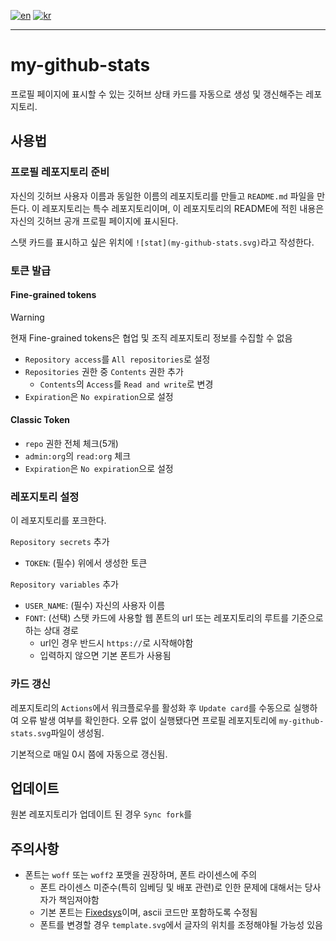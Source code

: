 [![en](https://img.shields.io/badge/lang-en-red.svg)](README.kr.md)
[![kr](https://img.shields.io/badge/lang-kr-green.svg)](README.kr.md)

---

# my-github-stats
프로필 페이지에 표시할 수 있는 깃허브 상태 카드를 자동으로 생성 및 갱신해주는 레포지토리.

## 사용법
### 프로필 레포지토리 준비
자신의 깃허브 사용자 이름과 동일한 이름의 레포지토리를 만들고 `README.md` 파일을 만든다.
이 레포지토리는 특수 레포지토리이며, 이 레포지토리의 README에 적힌 내용은 자신의 깃허브 공개 프로필 페이지에 표시된다.

스탯 카드를 표시하고 싶은 위치에 `![stat](my-github-stats.svg)`라고 작성한다.

### 토큰 발급
#### Fine-grained tokens
> [!WARNING]
> 현재 Fine-grained tokens은 협업 및 조직 레포지토리 정보를 수집할 수 없음

* `Repository access`를 `All repositories`로 설정
* `Repositories` 권한 중 `Contents` 권한 추가
  * `Contents`의 `Access`를 `Read and write`로 변경
* `Expiration`은 `No expiration`으로 설정

#### Classic Token
* `repo` 권한 전체 체크(5개)
* `admin:org`의 `read:org` 체크
* `Expiration`은 `No expiration`으로 설정

### 레포지토리 설정
이 레포지토리를 포크한다.

`Repository secrets` 추가
* `TOKEN`: (필수) 위에서 생성한 토큰

`Repository variables` 추가
* `USER_NAME`: (필수) 자신의 사용자 이름
* `FONT`: (선택) 스탯 카드에 사용할 웹 폰트의 url 또는 레포지토리의 루트를 기준으로 하는 상대 경로
  * url인 경우 반드시 `https://`로 시작해야함
  * 입력하지 않으면 기본 폰트가 사용됨

### 카드 갱신
레포지토리의 `Actions`에서 워크플로우를 활성화 후 `Update card`를 수동으로 실행하여 오류 발생 여부를 확인한다.
오류 없이 실행됐다면 프로필 레포지토리에 `my-github-stats.svg`파일이 생성됨.

기본적으로 매일 0시 쯤에 자동으로 갱신됨.

## 업데이트
원본 레포지토리가 업데이트 된 경우 `Sync fork`를  

## 주의사항
* 폰트는 `woff` 또는 `woff2` 포맷을 권장하며, 폰트 라이센스에 주의
  * 폰트 라이센스 미준수(특히 임베딩 및 배포 관련)로 인한 문제에 대해서는 당사자가 책임져야함
  * 기본 폰트는 [Fixedsys](https://github.com/kika/fixedsys)이며, ascii 코드만 포함하도록 수정됨
  * 폰트를 변경할 경우 `template.svg`에서 글자의 위치를 조정해야될 가능성 있음